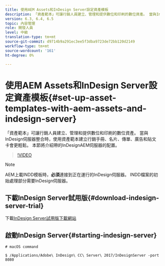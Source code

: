 ```yaml
---
title: 使用AEM Assets和InDesign Server設定資產模板
description: 「資產範本」可讓行銷人員建立、管理和提供數位和印刷的數位資產。 當與InDesign伺服器整合時，使用資產範本建立行銷手冊、名片、傳單、廣告和貼文卡會更輕鬆。 本節將介紹帶的InDesignAEM伺服器的配置。
version: 6.3, 6.4, 6.5
topic: 內容管理
role: 開發人員
level: 中級
translation-type: tm+mt
source-git-commit: d9714b9a291ec3ee5f3dba9723de72bb120d2149
workflow-type: tm+mt
source-wordcount: '161'
ht-degree: 0%

---
```



# 使用AEM Assets和InDesign Server設定資產模板{#set-up-asset-templates-with-aem-assets-and-indesign-server}

「資產範本」可讓行銷人員建立、管理和提供數位和印刷的數位資產。 當與InDesign伺服器整合時，使用資產範本建立行銷手冊、名片、傳單、廣告和貼文卡會更輕鬆。 本節將介紹帶的InDesignAEM伺服器的配置。

>[!VIDEO](https://video.tv.adobe.com/v/17069/?quality=9&learn=on)

>[!NOTE]
>
>AEM上載INDD模板時，**必須**&#x200B;連接到正在運行的InDesign伺服器。 INDD檔案的初始處理部分需要InDesign伺服器。

## 下載InDesign Server試用版{#download-indesign-server-trial}

下載[InDesign Server試用版下載網站](https://www.adobe.com/devnet/indesign/indesign-server-trial-downloads.html)

## 啟動InDesign Server{#starting-indesign-server}

```shell
# macOS command

$ /Applications/Adobe\ InDesign\ CC\ Server\ 2017/InDesignServer -port 8080
```
